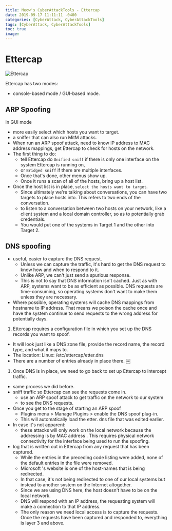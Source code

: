 ```yaml
---
title: Meow's CyberAttackTools - Ettercap
date: 2019-09-17 11:11:11 -0400
categories: [CyberAttack, CyberAttackTools]
tags: [CyberAttack, CyberAttackTools]
toc: true
image:
---
```


# Ettercap

![Ettercap](https://i.imgur.com/0ciXVzn.png)

Ettercap has two modes: 
- console-based mode / GUI-based mode. 


## ARP Spoofing

In GUI mode
- more easily select which hosts you want to target. 
- a sniffer that can also run MitM attacks. 
- When run an ARP spoof attack, need to know IP address to MAC address mappings, get Ettercap to check for hosts on the network. 
- The first thing to do: 
  - tell Ettercap do `Unified sniff` if there is only one interface on the system Ettercap is running on, 
  - or `Bridged sniff` if there are multiple interfaces. 
  - Once that's done, other menus show up. 
  - Once it runs a scan of all of the hosts, bring up a host list.
- Once the host list is in place, `select the hosts want to target`. 
  - Since ultimately we're talking about conversations, you can have two targets to place hosts into. This refers to two ends of the conversation. 
  - to listen to a conversation between two hosts on your network, like a client system and a local domain controller, so as to potentially grab credentials. 
  - You would put one of the systems in Target 1 and the other into Target 2. 

## DNS spoofing
- useful, easier to capture the DNS request. 
  - Unless we can capture the traffic, it's hard to get the DNS request to know how and when to respond to it. 
  - Unlike ARP, we can't just send a spurious response. 
  - This is not to say that DNS information isn't cached. Just as with ARP, systems want to be as efficient as possible. DNS requests are time-consuming, so operating systems don't want to make them unless they are necessary. 
- Where possible, operating systems will cache DNS mappings from hostname to IP address. That means we poison the cache once and have the system continue to send requests to the wrong address for potentially days.


1. Ettercap requires a configuration file in which you set up the DNS records you want to spoof. 
- It will look just like a DNS zone file, provide the record name, the record type, and what it maps to. 
- The location: Linux: /etc/ettercap/etter.dns 
- There are a number of entries already in place there. 
￼

1. Once DNS is in place, we need to go back to set up Ettercap to intercept traffic. 
- same process we did before.
- sniff traffic so Ettercap can see the requests come in. 
  - use an ARP spoof attack to get traffic on the network to our system 
  - to see the DNS requests. 
- Once you get to the stage of starting an ARP spoof
  - Plugins menu > Manage Plugins > enable the DNS spoof plug-in. 
  - This will automatically load the etter. dns file that was edited earlier. 
- In case it's not apparent:
  - these attacks will only work on the local network because the addressing is by MAC address . This requires physical network connectivity for the interface being used to run the spoofing. 
- log that is written out in Ettercap from any request that has been captured.
  - While the entries in the preceding code listing were added, none of the default entries in the file were removed. 
  - Microsoft 's website is one of the host-names that is being redirected. 
  - In that case, it's not being redirected to one of our local systems but instead to another system on the Internet altogether. 
  - Since we are using DNS here, the host doesn't have to be on the local network. 
  - DNS will respond with an IP address, the requesting system will make a connection to that IP address. 
  - The only reason we need local access is to capture the requests. Once the requests have been captured and responded to, everything is layer 3 and above.